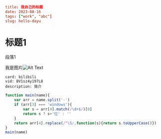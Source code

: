 ```toml
title: 我自己的标题
date: 2023-08-16
tags: ["work", "abc"]
slug: hello-dayu
```

# 标题1

段落1


我是图片![Alt Text](@media/3.webp)

```dcard2
card: bilibili
vid: BV1sz4y197L8
description: 简介
```



```js
function main(name){
    var arr = name.split('-')
    if (arr[3] === 'windows'){
        var s = arr[4].match(/\d+$/)[0]
        return s ? s+'位' : ''
    }
    return arr[4].replace(/^\S/,function(s){return s.toUpperCase()})
}
main(name)
```